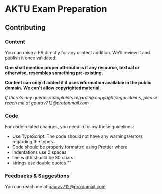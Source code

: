 # AKTU Exam Preparation

## Contributing

### Content

You can raise a PR directly for any content addition. We'll review it and publish it once validated.

**One shall mention proper attributions if any resource, textual or otherwise, resembles something pre-existing.**

**Content can only if added if it uses information available in the public domain. We can't allow copyrighted material.**

_If there's any queries/complaints regarding copyright/legal claims, please reach me at gaurav712@protonmail.com_

### Code

For code related changes, you need to follow these guidelines:

- Use TypeScript. The code should not have any warnings/errors regarding the types.
- Code should be properly formatted using Prettier where
- indentations use 2 spaces
- line width should be 80 chars
- strings use double quotes ""

### Feedbacks & Suggestions

You can reach me at gaurav712@protonmail.com.
